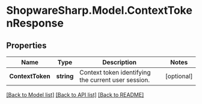 # ShopwareSharp.Model.ContextTokenResponse

## Properties

Name | Type | Description | Notes
------------ | ------------- | ------------- | -------------
**ContextToken** | **string** | Context token identifying the current user session. | [optional] 

[[Back to Model list]](../README.md#documentation-for-models) [[Back to API list]](../README.md#documentation-for-api-endpoints) [[Back to README]](../README.md)

